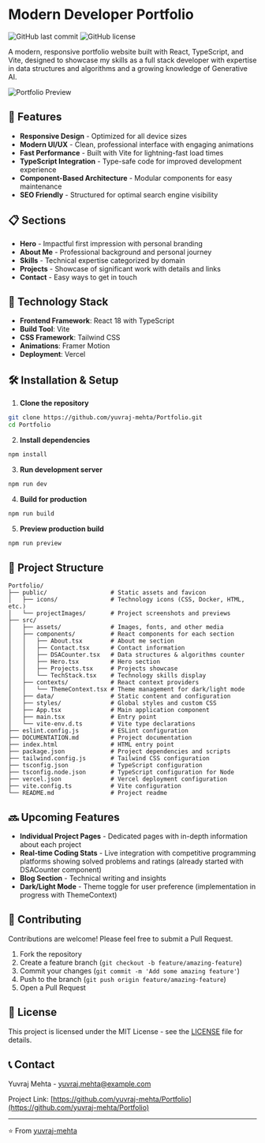# Modern Developer Portfolio

![GitHub last commit](https://img.shields.io/github/last-commit/yuvraj-mehta/Portfolio)
![GitHub license](https://img.shields.io/github/license/yuvraj-mehta/Portfolio)

A modern, responsive portfolio website built with React, TypeScript, and Vite, designed to showcase my skills as a full stack developer with expertise in data structures and algorithms and a growing knowledge of Generative AI.

![Portfolio Preview](./src/assets/portfolio-preview.png)

## 🚀 Features

- **Responsive Design** - Optimized for all device sizes
- **Modern UI/UX** - Clean, professional interface with engaging animations
- **Fast Performance** - Built with Vite for lightning-fast load times
- **TypeScript Integration** - Type-safe code for improved development experience
- **Component-Based Architecture** - Modular components for easy maintenance
- **SEO Friendly** - Structured for optimal search engine visibility

## 📋 Sections

- **Hero** - Impactful first impression with personal branding
- **About Me** - Professional background and personal journey
- **Skills** - Technical expertise categorized by domain
- **Projects** - Showcase of significant work with details and links
- **Contact** - Easy ways to get in touch

## 🔧 Technology Stack

- **Frontend Framework**: React 18 with TypeScript
- **Build Tool**: Vite
- **CSS Framework**: Tailwind CSS
- **Animations**: Framer Motion
- **Deployment**: Vercel

## 🛠️ Installation & Setup

1. **Clone the repository**

```bash
git clone https://github.com/yuvraj-mehta/Portfolio.git
cd Portfolio
```

2. **Install dependencies**

```bash
npm install
```

3. **Run development server**

```bash
npm run dev
```

4. **Build for production**

```bash
npm run build
```

5. **Preview production build**

```bash
npm run preview
```

## 📝 Project Structure

```
Portfolio/
├── public/                  # Static assets and favicon
│   ├── icons/               # Technology icons (CSS, Docker, HTML, etc.)
│   └── projectImages/       # Project screenshots and previews
├── src/
│   ├── assets/              # Images, fonts, and other media
│   ├── components/          # React components for each section
│   │   ├── About.tsx        # About me section
│   │   ├── Contact.tsx      # Contact information
│   │   ├── DSACounter.tsx   # Data structures & algorithms counter
│   │   ├── Hero.tsx         # Hero section
│   │   ├── Projects.tsx     # Projects showcase
│   │   └── TechStack.tsx    # Technology skills display
│   ├── contexts/            # React context providers
│   │   └── ThemeContext.tsx # Theme management for dark/light mode
│   ├── data/                # Static content and configuration
│   ├── styles/              # Global styles and custom CSS
│   ├── App.tsx              # Main application component
│   ├── main.tsx             # Entry point
│   └── vite-env.d.ts        # Vite type declarations
├── eslint.config.js         # ESLint configuration
├── DOCUMENTATION.md         # Project documentation
├── index.html               # HTML entry point
├── package.json             # Project dependencies and scripts
├── tailwind.config.js       # Tailwind CSS configuration
├── tsconfig.json            # TypeScript configuration
├── tsconfig.node.json       # TypeScript configuration for Node
├── vercel.json              # Vercel deployment configuration
├── vite.config.ts           # Vite configuration
└── README.md                # Project readme
```

## 🔜 Upcoming Features

- **Individual Project Pages** - Dedicated pages with in-depth information about each project
- **Real-time Coding Stats** - Live integration with competitive programming platforms showing solved problems and ratings (already started with DSACounter component)
- **Blog Section** - Technical writing and insights
- **Dark/Light Mode** - Theme toggle for user preference (implementation in progress with ThemeContext)

## 🤝 Contributing

Contributions are welcome! Please feel free to submit a Pull Request.

1. Fork the repository
2. Create a feature branch (`git checkout -b feature/amazing-feature`)
3. Commit your changes (`git commit -m 'Add some amazing feature'`)
4. Push to the branch (`git push origin feature/amazing-feature`)
5. Open a Pull Request

## 📄 License

This project is licensed under the MIT License - see the [LICENSE](LICENSE) file for details.

## 📞 Contact

Yuvraj Mehta - [yuvraj.mehta@example.com](mailto:yuvraj.mehta@example.com)

Project Link: [https://github.com/yuvraj-mehta/Portfolio](https://github.com/yuvraj-mehta/Portfolio)

---

⭐️ From [yuvraj-mehta](https://github.com/yuvraj-mehta)
